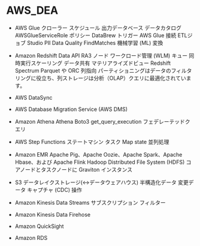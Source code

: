 # AWS_DEA

- AWS Glue
クローラー
  スケジュール
  出力データベース
データカタログ
AWSGlueServiceRole ポリシー
DataBrew
トリガー
AWS Glue 接続
ETLジョブ
Studio
  PII
Data Quality
FindMatches 機械学習 (ML) 変換

- Amazon Redshift
Data API
RA3 ノード
ワークロード管理 (WLM) キュー
  同時実行スケーリング
データ共有
マテリアライズドビュー
Redshift Spectrum
  Parquet や ORC
列指向
  パーティショニングはデータのフィルタリングに役立ち、列ストレージは分析（OLAP）クエリに最適化されています。

- AWS DataSync

- AWS Database Migration Service (AWS DMS)

- Amazon Athena
Athena Boto3
  get_query_execution
フェデレーテッドクエリ

- AWS Step Functions
ステートマシン
タスク
Map state
  並列処理

- Amazon EMR
Apache Pig、Apache Oozie、Apache Spark、Apache Hbase、および Apache Flink
Hadoop Distributed File System (HDFS)
コアノードとタスクノードに Graviton インスタンス

- S3
データレイクストレージ(↔︎データウェアハウス)
半構造化データ
変更データ キャプチャ (CDC) 操作

- Amazon Kinesis Data Streams
サブスクリプション フィルター

- Amazon Kinesis Data Firehose

- Amazon QuickSight

- Amazon RDS
